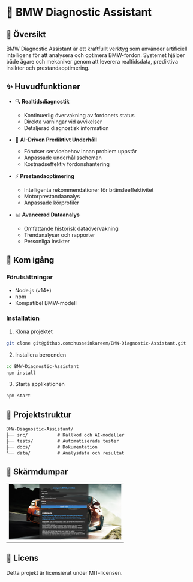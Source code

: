# 🚗 BMW Diagnostic Assistant


## 🎯 Översikt
BMW Diagnostic Assistant är ett kraftfullt verktyg som använder artificiell intelligens för att analysera och optimera BMW-fordon. Systemet hjälper både ägare och mekaniker genom att leverera realtidsdata, prediktiva insikter och prestandaoptimering.

## ✨ Huvudfunktioner

- 🔍 **Realtidsdiagnostik**
  - Kontinuerlig övervakning av fordonets status
  - Direkta varningar vid avvikelser
  - Detaljerad diagnostisk information

- 🤖 **AI-Driven Prediktivt Underhåll**
  - Förutser servicebehov innan problem uppstår
  - Anpassade underhållsscheman
  - Kostnadseffektiv fordonshantering

- ⚡ **Prestandaoptimering**
  - Intelligenta rekommendationer för bränsleeffektivitet
  - Motorprestandaanalys
  - Anpassade körprofiler

- 📊 **Avancerad Dataanalys**
  - Omfattande historisk dataövervakning
  - Trendanalyser och rapporter
  - Personliga insikter

## 🚀 Kom igång

### Förutsättningar
- Node.js (v14+)
- npm
- Kompatibel BMW-modell

### Installation

1. Klona projektet
```bash
git clone git@github.com:husseinkareem/BMW-Diagnostic-Assistant.git
```

2. Installera beroenden
```bash
cd BMW-Diagnostic-Assistant
npm install
```

3. Starta applikationen
```bash
npm start
```

## 📁 Projektstruktur

```
BMW-Diagnostic-Assistant/
├── src/           # Källkod och AI-modeller
├── tests/         # Automatiserade tester
├── docs/          # Dokumentation
└── data/          # Analysdata och resultat
```

## 📱 Skärmdumpar

<div align="center">
  <table>
    <tr>
      <td><img src="image/bild_appen.png" alt="Dashboard" width="300"/></td>
      <!-- Lägg till fler bilder här när de finns tillgängliga -->
    </tr>
  </table>
</div>

## 📄 Licens
Detta projekt är licensierat under MIT-licensen.